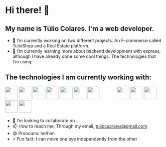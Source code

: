 # Hi there!  👋
## My name is Túlio Colares. I'm a web developer.

- 🔭 I’m currently working on two different projects. An E-commerce called TulioShop and a Real Estate platform.
- 🌱 I’m currently learning more about backend development with express, although I have already done some cool things. The technologies that I'm using:

## The technologies I am currently working with:
<img src="https://cdn.jsdelivr.net/gh/devicons/devicon@latest/icons/html5/html5-original-wordmark.svg" width="40" height="40"/>  <img src="https://cdn.jsdelivr.net/gh/devicons/devicon@latest/icons/css3/css3-original-wordmark.svg" width="40" height="40"/>  <img src="https://cdn.jsdelivr.net/gh/devicons/devicon@latest/icons/bootstrap/bootstrap-original-wordmark.svg" width="40" height="40" />  <img src="https://cdn.jsdelivr.net/gh/devicons/devicon@latest/icons/javascript/javascript-original.svg" width="40" height="40" />  <img src="https://cdn.jsdelivr.net/gh/devicons/devicon@latest/icons/react/react-original-wordmark.svg" width="40" height="40" />  <img src="https://cdn.jsdelivr.net/gh/devicons/devicon@latest/icons/reactbootstrap/reactbootstrap-original.svg" width="40" height="40" />  <img src="https://cdn.jsdelivr.net/gh/devicons/devicon@latest/icons/reactrouter/reactrouter-original-wordmark.svg" width="40" height="40" />  <img src="https://cdn.jsdelivr.net/gh/devicons/devicon@latest/icons/nodejs/nodejs-original-wordmark.svg" width="40" height="40" style="margin-left: 50" />  <img src="https://cdn.jsdelivr.net/gh/devicons/devicon@latest/icons/npm/npm-original-wordmark.svg" width="40" height="40" />  <img src="https://cdn.jsdelivr.net/gh/devicons/devicon@latest/icons/mysql/mysql-original-wordmark.svg" width="40" height="40" />  <img src="https://cdn.jsdelivr.net/gh/devicons/devicon@latest/icons/mongodb/mongodb-original-wordmark.svg" width="40" height="40" />  <img src="https://cdn.jsdelivr.net/gh/devicons/devicon@latest/icons/git/git-original-wordmark.svg" width="40" height="40" />  
          

- 👯 I’m looking to collaborate on ...
- 📫 How to reach me: Through my email, tuliocsaraiva@gmail.com
- 😄 Pronouns: he/him
- ⚡ Fun fact: I can move one eye independently from the other

